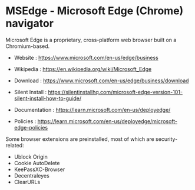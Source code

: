 # MSEdge - Microsoft Edge (Chrome) navigator

Microsoft Edge is a proprietary, cross-platform web browser
built on a Chromium-based.

* Website : https://www.microsoft.com/en-us/edge/business
* Wikipedia : https://en.wikipedia.org/wiki/Microsoft_Edge

* Download : https://www.microsoft.com/en-us/edge/business/download
* Silent Install : https://silentinstallhq.com/microsoft-edge-version-101-silent-install-how-to-guide/

* Documentation : https://learn.microsoft.com/en-us/deployedge/
* Policies : https://learn.microsoft.com/en-us/deployedge/microsoft-edge-policies


Some browser extensions are preinstalled, most of which are
security-related:
* Ublock Origin
* Cookie AutoDelete
* KeePassXC-Browser
* Decentraleyes
* ClearURLs
